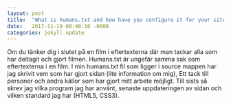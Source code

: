 ```yaml
---
layout: post
title:  "What is humans.txt and how have you configure it for your site?"
date:   2017-11-19 00:48:10 -0600
categories: jekyll update
---
```



Om du tänker dig i slutet på en film i eftertexterna där man tackar alla som har deltagit och gjort filmen. Humans.txt är ungefär samma sak som eftertexterna i en film. I min humans.txt fil som ligger i source mappen har jag skrivit vem som har gjort sidan (lite information om mig), Ett tack till personer och andra källor som har gjort mitt arbete möjligt. Till sists så skrev jag vilka program jag har använt, senaste uppdateringen av sidan och vilken standard jag har (HTML5, CSS3). 